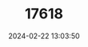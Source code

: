---
title: "17618"
category: "Plerotes anchietae"
draft: false
date: 2024-02-22 13:03:50
languages:
  English: ["Anchieta's Fruit Bat", "D'Anchieta's Fruit Bat"]
---